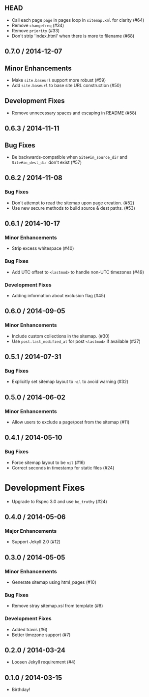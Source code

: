 ## HEAD

  * Call each page `page` in pages loop in `sitemap.xml` for clarity (#64)
  * Remove `changefreq` (#34)
  * Remove `priority` (#33)
  * Don't strip 'index.html' when there is more to filename (#68)

## 0.7.0 / 2014-12-07

## Minor Enhancements

  * Make `site.baseurl` support more robust (#59)
  * Add `site.baseurl` to base site URL construction (#50)

## Development Fixes

  * Remove unnecessary spaces and escaping in README (#58)

## 0.6.3 / 2014-11-11

## Bug Fixes

  * Be backwards-compatible when `Site#in_source_dir` and `Site#in_dest_dir` don't exist (#57)

## 0.6.2 / 2014-11-08

### Bug Fixes

  * Don't attempt to read the sitemap upon page creation. (#52)
  * Use new secure methods to build source & dest paths. (#53)

## 0.6.1 / 2014-10-17

### Minor Enhancements

  * Strip excess whitespace (#40)

### Bug Fixes

  * Add UTC offset to `<lastmod>` to handle non-UTC timezones (#49)

### Development Fixes

  * Adding information about exclusion flag (#45)

## 0.6.0 / 2014-09-05

### Minor Enhancements

  * Include custom collections in the sitemap. (#30)
  * Use `post.last_modified_at` for post `<lastmod>` if available (#37)

## 0.5.1 / 2014-07-31

### Bug Fixes

  * Explicitly set sitemap layout to `nil` to avoid warning (#32)

## 0.5.0 / 2014-06-02

### Minor Enhancements

  * Allow users to exclude a page/post from the sitemap (#11)

## 0.4.1 / 2014-05-10

### Bug Fixes

  * Force sitemap layout to be `nil` (#16)
  * Correct seconds in timestamp for static files (#24)

# Development Fixes

  * Upgrade to Rspec 3.0 and use `be_truthy` (#24)

## 0.4.0 / 2014-05-06

### Major Enhancements

  * Support Jekyll 2.0 (#12)

## 0.3.0 / 2014-05-05

### Minor Enhancements

  * Generate sitemap using html_pages (#10)

### Bug Fixes

  * Remove stray sitemap.xsl from template (#8)

### Development Fixes

  * Added travis (#6)
  * Better timezone support (#7)

## 0.2.0 / 2014-03-24

  * Loosen Jekyll requirement (#4)

## 0.1.0 / 2014-03-15

  * Birthday!
